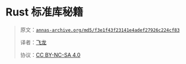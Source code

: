 # Rust 标准库秘籍

> 原文：[`annas-archive.org/md5/f3e1f43f23141e4adef27926c224cf83`](https://annas-archive.org/md5/f3e1f43f23141e4adef27926c224cf83)
> 
> 译者：[飞龙](https://github.com/wizardforcel)
> 
> 协议：[CC BY-NC-SA 4.0](http://creativecommons.org/licenses/by-nc-sa/4.0/)